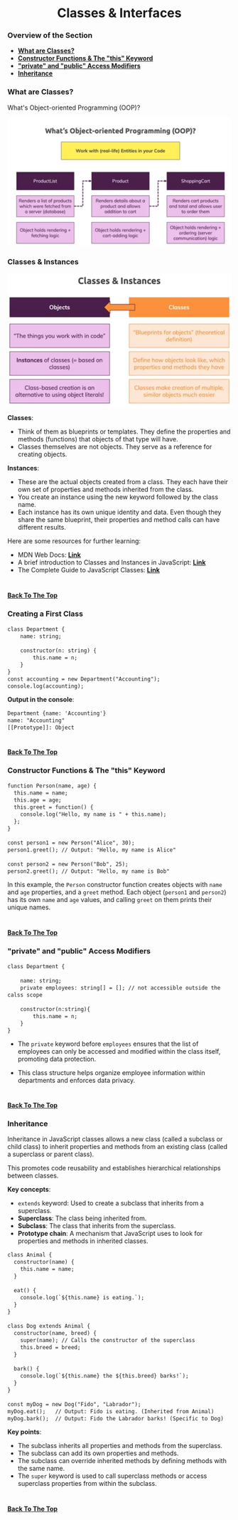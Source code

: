 <h1 align="center">Classes & Interfaces</h1>

### Overview of the Section
* **[What are Classes?](#classes)**
* **[Constructor Functions & The "this" Keyword](#this)**
* **["private" and "public" Access Modifiers](#privat)**
* **[Inheritance](#inheritance)**


### <a name="classes">What are Classes?</a>

What's Object-oriented Programming (OOP)?

![OOP](https://github.com/tsokac2/-_-_TypeScript_CheatSheet/blob/main/src/02.JPG)

### Classes & Instances

![classes](https://github.com/tsokac2/-_-_TypeScript_CheatSheet/blob/main/src/03.JPG)

**Classes**:
- Think of them as blueprints or templates. They define the properties and methods (functions) that objects of that type will have.
- Classes themselves are not objects. They serve as a reference for creating objects.

**Instances**:
- These are the actual objects created from a class. They each have their own set of properties and methods inherited from the class.
- You create an instance using the new keyword followed by the class name.
- Each instance has its own unique identity and data. Even though they share the same blueprint, their properties and method calls can have different results.

Here are some resources for further learning:

- MDN Web Docs: **[Link](https://developer.mozilla.org/en-US/docs/Web/JavaScript/Reference/Statements/class)**
- A brief introduction to Classes and Instances in JavaScript: **[Link](https://tutorial.techaltum.com/javascript-class.html)**
- The Complete Guide to JavaScript Classes: **[Link](https://dmitripavlutin.com/tag/javascript/)**

#
**[Back To The Top](#Overview-of-the-Section)**

### Creating a First Class

```
class Department {
    name: string;

    constructor(n: string) {
        this.name = n;
    }
}
const accounting = new Department("Accounting");
console.log(accounting);
```
**Output in the console**:
```
Department {name: 'Accounting'}
name: "Accounting"
[[Prototype]]: Object
```
#
**[Back To The Top](#Overview-of-the-Section)**

### <a name="this">Constructor Functions & The "this" Keyword</a>

```
function Person(name, age) {
  this.name = name;
  this.age = age;
  this.greet = function() {
    console.log("Hello, my name is " + this.name);
  };
}

const person1 = new Person("Alice", 30);
person1.greet(); // Output: "Hello, my name is Alice"

const person2 = new Person("Bob", 25);
person2.greet(); // Output: "Hello, my name is Bob"
```

In this example, the ``Person`` constructor function creates objects with ``name`` and ``age`` properties, and a ``greet`` method. Each object (``person1`` and ``person2``) has its own ``name`` and ``age`` values, and calling ``greet`` on them prints their unique names.
#
**[Back To The Top](#Overview-of-the-Section)**

### <a name="privat">"private" and "public" Access Modifiers</a>

```
class Department {

    name: string;
    private employees: string[] = []; // not accessible outside the calss scope

    constructor(n:string){
        this.name = n;
    }
}
```

- The ``private`` keyword before ``employees`` ensures that the list of employees can only be accessed and modified within the class itself, promoting data protection.

- This class structure helps organize employee information within departments and enforces data privacy.

#
**[Back To The Top](#Overview-of-the-Section)**

### Inheritance

Inheritance in JavaScript classes allows a new class (called a subclass or child class) to inherit properties and methods from an existing class (called a superclass or parent class). 

This promotes code reusability and establishes hierarchical relationships between classes.

**Key concepts**:

- ``extends`` keyword: Used to create a subclass that inherits from a superclass.
- **Superclass**: The class being inherited from.
- **Subclass**: The class that inherits from the superclass.
- **Prototype chain**: A mechanism that JavaScript uses to look for properties and methods in inherited classes.

```
class Animal {
  constructor(name) {
    this.name = name;
  }

  eat() {
    console.log(`${this.name} is eating.`);
  }
}

class Dog extends Animal {
  constructor(name, breed) {
    super(name); // Calls the constructor of the superclass
    this.breed = breed;
  }

  bark() {
    console.log(`${this.name} the ${this.breed} barks!`);
  }
}

const myDog = new Dog("Fido", "Labrador");
myDog.eat();   // Output: Fido is eating. (Inherited from Animal)
myDog.bark();  // Output: Fido the Labrador barks! (Specific to Dog)
```

**Key points**:

- The subclass inherits all properties and methods from the superclass.
- The subclass can add its own properties and methods.
- The subclass can override inherited methods by defining methods with the same name.
- The ``super`` keyword is used to call superclass methods or access superclass properties from within the subclass.

#
**[Back To The Top](#Overview-of-the-Section)**